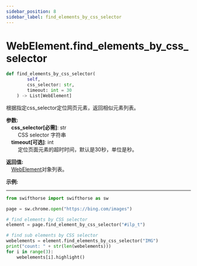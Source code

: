 ```yaml
---
sidebar_position: 8
sidebar_label: find_elements_by_css_selector
---
```

# WebElement.find_elements_by_css_selector
```python
def find_elements_by_css_selector(
        self,
        css_selector: str,
        timeout: int = 30
    ) -> List[WebElement]
```  

根据指定css_selector定位网页元素，返回相似元素列表。

**参数:**  
    &emsp;**css_selector[必需]**: str     
        &emsp;&emsp; CSS selector 字符串  
    &emsp;**timeout[可选]**: int  
        &emsp;&emsp; 定位页面元素的超时时间，默认是30秒，单位是秒。   

**返回值:**  
    &emsp;[WebElement](./webelement.md)对象列表。 

**示例:**
***
```python
from swifthorse import swifthorse as sw

page = sw.chrome.open("https://bing.com/images")

# find elements by CSS selector
element = page.find_element_by_css_selector("#ilp_t")

# find sub elements by CSS selector
webelements = element.find_elements_by_css_selector("IMG")
print("count: " + str(len(webelements)))
for i in range(3):
    webelements[i].highlight()

```